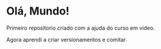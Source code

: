 # Olá, Mundo!
Primeiro repositorio criado com a ajuda do curso em video.

Agora aprendi a criar versionamentos e comitar. 